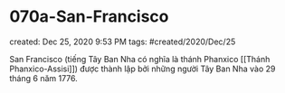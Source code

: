 ---
---

# 070a-San-Francisco

created: Dec 25, 2020 9:53 PM
tags: #created/2020/Dec/25

San Francisco (tiếng Tây Ban Nha có nghĩa là thánh Phanxico [[Thánh Phanxico-Assisi]]) được thành lập bởi những người Tây Ban Nha vào 29 tháng 6 năm 1776.